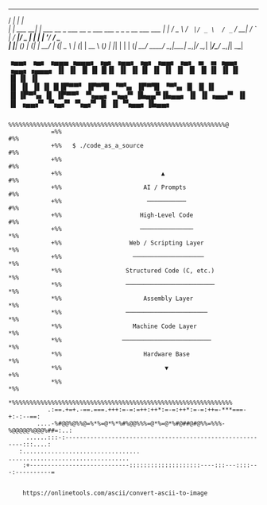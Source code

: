 
   _____          _                                                         
  / ____|        | |                                                        
 | |     ___   __| | ___    __ _ ___    __ _   ___  ___  _   _ _ __ ___ ___ 
 | |    / _ \ / _` |/ _ \  / _` / __|  / _` | / __|/ _ \| | | | '__/ __/ _ \
 | |___| (_) | (_| |  __/ | (_| \__ \ | (_| | \__ \ (_) | |_| | | | (_|  __/
  \_____\___/ \__,_|\___|  \__,_|___/  \__,_| |___/\___/ \__,_|_|  \___\___|
                                                                            
                                                                            
 ▗▄▄▖ ▗▄▖ ▗▄▄▄ ▗▄▄▄▖     ▗▄▖  ▗▄▄▖     ▗▄▖      ▗▄▄▖ ▗▄▖ ▗▖ ▗▖▗▄▄▖  ▗▄▄▖▗▄▄▄▖
▐▌   ▐▌ ▐▌▐▌  █▐▌       ▐▌ ▐▌▐▌       ▐▌ ▐▌    ▐▌   ▐▌ ▐▌▐▌ ▐▌▐▌ ▐▌▐▌   ▐▌   
▐▌   ▐▌ ▐▌▐▌  █▐▛▀▀▘    ▐▛▀▜▌ ▝▀▚▖    ▐▛▀▜▌     ▝▀▚▖▐▌ ▐▌▐▌ ▐▌▐▛▀▚▖▐▌   ▐▛▀▀▘
▝▚▄▄▖▝▚▄▞▘▐▙▄▄▀▐▙▄▄▖    ▐▌ ▐▌▗▄▄▞▘    ▐▌ ▐▌    ▗▄▄▞▘▝▚▄▞▘▝▚▄▞▘▐▌ ▐▌▝▚▄▄▖▐▙▄▄▖
                                                                             
                                                                             
                                                                                               
                                                                                               
                                                                                               
                 %%%%%%%%%%%%%%%%%%%%%%%%%%%%%%%%%%%%%%%%%%%%%%%%%%%%%%%%%%%%%@                
                =%%                                                         #%%                
                +%%   $ ./code_as_a_source                                  #%%                
                +%%                                                         #%%                
                +%%                            ▲                            #%%                
                +%%                       AI / Prompts                      #%%                
                +%%                        ───────────                      #%%                
                +%%                      High-Level Code                    #%%                
                +%%                      ───────────────                    *%%                
                +%%                   Web / Scripting Layer                 *%%                
                +%%                    ────────────────────                 *%%                
                *%%                  Structured Code (C, etc.)              *%%                
                *%%                  ─────────────────────────              *%%                
                *%%                       Assembly Layer                    *%%                
                *%%                  ───────────────────────                *%%                
                *%%                    Machine Code Layer                   *%%                
                *%%                 ─────────────────────────               *%%                
                *%%                       Hardware Base                     *%%                
                *%%                             ▼                           +%%                
                *%%                                                         *%%                
                *%%%%%%%%%%%%%%%%%%%%%%%%%%%%%%%%%%%%%%%%%%%%%%%%%%%%%%%%%%%%%%                
               .:==.+=+.-==.===.+++:=-=:=++:++*:=-=:++*:=-=:++=-***===-+:-:--==:               
            ....-%#@@%@%%@=%*%=@*%*%#%@@%%%=@*%=@*%#@##@#@%%=%%%-%@@@@@%@@@%##=:..:            
         ......:::-:----------------------------------------------------------:::....:         
       :.................................             ..................................       
        :+----------------------------::::::::::::::::::::----:::---::::---:----------=        
                                                                                               
                                                                                               
        https://onlinetools.com/ascii/convert-ascii-to-image                                                                                       
                                                                                               

